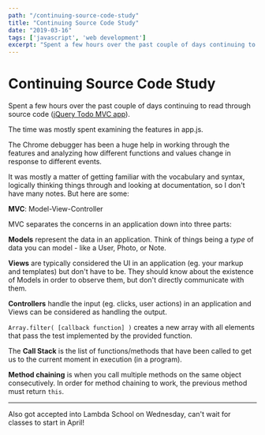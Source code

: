 ```yaml
---
path: "/continuing-source-code-study"
title: "Continuing Source Code Study"
date: "2019-03-16"
tags: ['javascript', 'web development']
excerpt: "Spent a few hours over the past couple of days continuing to read through source code of jQuery Todo MVC app..."
---
```


# Continuing Source Code Study

Spent a few hours over the past couple of days continuing to read through source code ([jQuery Todo MVC app](https://github.com/gordonmzhu/todomvc/tree/master/examples/jquery)).

The time was mostly spent examining the features in app.js. 

The Chrome debugger has been a huge help in working through the features and analyzing how different functions and values change in response to different events.

It was mostly a matter of getting familiar with the vocabulary and syntax, logically thinking things through and looking at documentation, so I don't have many notes. But here are some:

**MVC**: Model-View-Controller

MVC separates the concerns in an application down into three parts:

**Models** represent the data in an application. Think of things being a *type* of data you can model - like a User, Photo, or Note.

**Views** are typically considered the UI in an application (eg. your markup and templates) but don't have to be. They should know about the existence of Models in order to observe them, but don't directly communicate with them.

**Controllers** handle the input (eg. clicks, user actions) in an application and Views can be considered as handling the output. 

`Array.filter( [callback function] )` creates a new array with all elements that pass the test implemented by the provided function.

The **Call Stack** is the list of functions/methods that have been called to get us to the current moment in execution (in a program).

**Method chaining** is when you call multiple methods on the same object consecutively. In order for method chaining to work, the previous method must return `this`.

---

Also got accepted into Lambda School on Wednesday, can't wait for classes to start in April!
